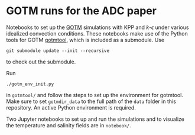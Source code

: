 # GOTM runs for the ADC paper

Notebooks to set up the [GOTM](https://gotm.net/portfolio/) simulations with KPP and $k$-$\epsilon$ under various idealized convection conditions.
These notebooks make use of the Python tools for GOTM [gotmtool](https://github.com/qingli411/gotmtool), which is included as a submodule.
Use
```
git submodule update --init --recursive
```
to check out the submodule.

Run
```
./gotm_env_init.py
```
in `gotmtool/` and follow the steps to set up the environment for gotmtool.
Make sure to set `gotmdir_data` to the full path of the `data` folder in this repository.
An active Python environment is required.

Two Jupyter notebooks to set up and run the simulations and to visualize the temperature and salinity fields are in `notebook/`. 